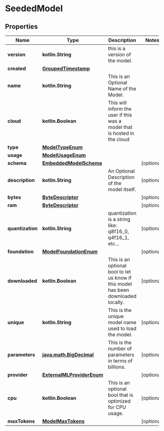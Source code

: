 
# SeededModel

## Properties
Name | Type | Description | Notes
------------ | ------------- | ------------- | -------------
**version** | **kotlin.String** | this is a version of the model. | 
**created** | [**GroupedTimestamp**](GroupedTimestamp.md) |  | 
**name** | **kotlin.String** | This is an Optional Name of the Model. | 
**cloud** | **kotlin.Boolean** | This will inform the user if this was a model that is hosted in the cloud | 
**type** | [**ModelTypeEnum**](ModelTypeEnum.md) |  | 
**usage** | [**ModelUsageEnum**](ModelUsageEnum.md) |  | 
**schema** | [**EmbeddedModelSchema**](EmbeddedModelSchema.md) |  |  [optional]
**description** | **kotlin.String** | An Optional Description of the model itself. |  [optional]
**bytes** | [**ByteDescriptor**](ByteDescriptor.md) |  |  [optional]
**ram** | [**ByteDescriptor**](ByteDescriptor.md) |  |  [optional]
**quantization** | **kotlin.String** | quantization is a string like: q8f16_0,  q4f16_1, etc... |  [optional]
**foundation** | [**ModelFoundationEnum**](ModelFoundationEnum.md) |  |  [optional]
**downloaded** | **kotlin.Boolean** | This is an optional bool to let us know if this model has been downloaded locally. |  [optional]
**unique** | **kotlin.String** | This is the unique model name used to load the model. |  [optional]
**parameters** | [**java.math.BigDecimal**](java.math.BigDecimal.md) | This is the number of parameters in terms of billions. |  [optional]
**provider** | [**ExternalMLProviderEnum**](ExternalMLProviderEnum.md) |  |  [optional]
**cpu** | **kotlin.Boolean** | This is an optional bool that is optimized for CPU usage. |  [optional]
**maxTokens** | [**ModelMaxTokens**](ModelMaxTokens.md) |  |  [optional]



